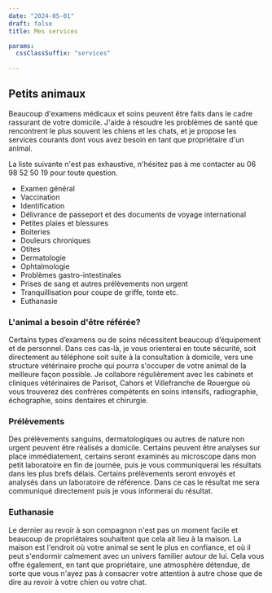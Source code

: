 ```yaml
---
date: "2024-05-01"
draft: false
title: Mes services

params:
  cssClassSuffix: "services"
  
---
```


## Petits animaux

Beaucoup d'examens médicaux et soins peuvent être faits dans le cadre rassurant de votre domicile. J'aide à résoudre les problèmes de santé que rencontrent le plus souvent les chiens et les chats, et je propose les services courants dont vous avez besoin en tant que propriétaire d'un animal. 

La liste suivante n'est pas exhaustive, n'hésitez pas à me contacter au 06 98 52 50 19 pour toute question.

* Examen général
* Vaccination
* Identification
* Délivrance de passeport et des documents de voyage international
* Petites plaies et blessures
* Boiteries
* Douleurs chroniques
* Otites
* Dermatologie
* Ophtalmologie
* Problèmes gastro-intestinales
* Prises de sang et autres prélèvements non urgent
* Tranquillisation pour coupe de griffe, tonte etc.
* Euthanasie

### L'animal a besoin d'être référée?

Certains types d’examens ou de soins nécessitent beaucoup d’équipement et de personnel. Dans ces cas-là, je vous orienterai en toute sécurité, soit directement au téléphone soit suite à la consultation à domicile, vers une structure vétérinaire proche qui pourra s'occuper de votre animal de la meilleure façon possible. Je collabore régulièrement avec les cabinets et cliniques vétérinaires de Parisot, Cahors et Villefranche de Rouergue où vous trouverez des confrères compétents en soins intensifs, radiographie, échographie, soins dentaires et chirurgie.

### Prélèvements

Des prélèvements sanguins, dermatologiques ou autres de nature non urgent peuvent être réalisés a domicile. Certains peuvent être analyses sur place immédiatement, certains seront examinés au microscope dans mon petit laboratoire en fin de journée, puis je vous communiquerai les résultats dans les plus brefs délais. Certains prélèvements seront envoyés et analysés dans un laboratoire de référence. Dans ce cas le résultat me sera communiqué directement puis je vous informerai du résultat.

### Euthanasie

Le dernier au revoir à son compagnon n'est pas un moment facile et beaucoup de propriétaires souhaitent que cela ait lieu à la maison. 
La maison est l'endroit où votre animal se sent le plus en confiance, et où il peut s'endormir calmement avec un univers familier autour de lui. Cela vous offre également, en tant que propriétaire, une atmosphère détendue, de sorte que vous n'ayez pas à consacrer votre attention à autre chose que de dire au revoir à votre chien ou votre chat.

